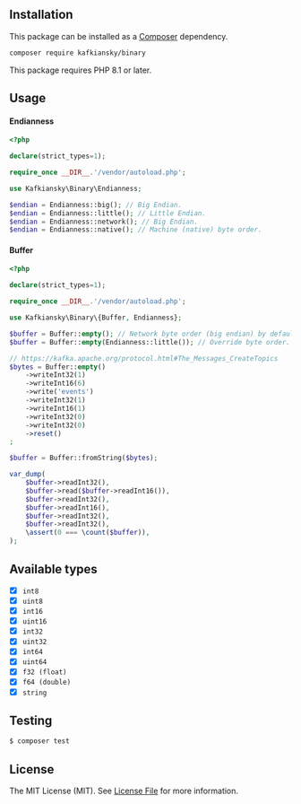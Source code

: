 ## Installation

This package can be installed as a [Composer](https://getcomposer.org/) dependency.

```bash
composer require kafkiansky/binary
```

This package requires PHP 8.1 or later.

## Usage

#### Endianness
```php
<?php

declare(strict_types=1);

require_once __DIR__.'/vendor/autoload.php';

use Kafkiansky\Binary\Endianness;

$endian = Endianness::big(); // Big Endian.
$endian = Endianness::little(); // Little Endian.
$endian = Endianness::network(); // Big Endian.
$endian = Endianness::native(); // Machine (native) byte order.
```

#### Buffer
```php
<?php

declare(strict_types=1);

require_once __DIR__.'/vendor/autoload.php';

use Kafkiansky\Binary\{Buffer, Endianness};

$buffer = Buffer::empty(); // Network byte order (big endian) by default.
$buffer = Buffer::empty(Endianness::little()); // Override byte order.

// https://kafka.apache.org/protocol.html#The_Messages_CreateTopics
$bytes = Buffer::empty()
    ->writeInt32(1)
    ->writeInt16(6)
    ->write('events')
    ->writeInt32(1)
    ->writeInt16(1)
    ->writeInt32(0)
    ->writeInt32(0)
    ->reset()
;

$buffer = Buffer::fromString($bytes);

var_dump(
    $buffer->readInt32(),
    $buffer->read($buffer->readInt16()),
    $buffer->readInt32(),
    $buffer->readInt16(),
    $buffer->readInt32(),
    $buffer->readInt32(),
    \assert(0 === \count($buffer)),
);
```

## Available types

- [x] `int8`
- [x] `uint8`
- [x] `int16`
- [x] `uint16`
- [x] `int32`
- [x] `uint32`
- [x] `int64`
- [x] `uint64`
- [x] `f32 (float)`
- [x] `f64 (double)`
- [x] `string`

## Testing

``` bash
$ composer test
```  

## License

The MIT License (MIT). See [License File](LICENSE.md) for more information.
